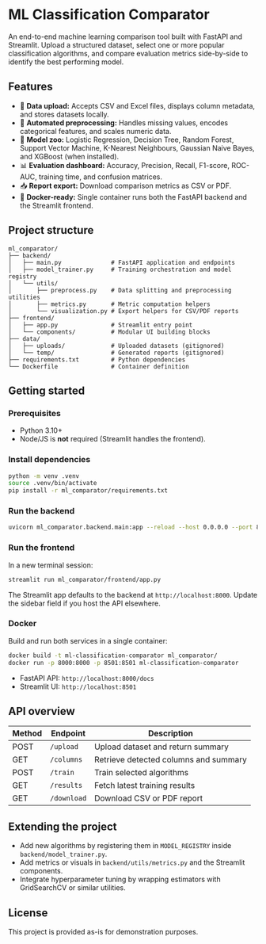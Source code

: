 # ML Classification Comparator

An end-to-end machine learning comparison tool built with FastAPI and Streamlit. Upload a structured dataset, select one or more popular classification algorithms, and compare evaluation metrics side-by-side to identify the best performing model.

## Features

- 📁 **Data upload:** Accepts CSV and Excel files, displays column metadata, and stores datasets locally.
- 🧹 **Automated preprocessing:** Handles missing values, encodes categorical features, and scales numeric data.
- 🤖 **Model zoo:** Logistic Regression, Decision Tree, Random Forest, Support Vector Machine, K-Nearest Neighbours, Gaussian Naive Bayes, and XGBoost (when installed).
- 📊 **Evaluation dashboard:** Accuracy, Precision, Recall, F1-score, ROC-AUC, training time, and confusion matrices.
- 📥 **Report export:** Download comparison metrics as CSV or PDF.
- 🐳 **Docker-ready:** Single container runs both the FastAPI backend and the Streamlit frontend.

## Project structure

```
ml_comparator/
├── backend/
│   ├── main.py              # FastAPI application and endpoints
│   ├── model_trainer.py     # Training orchestration and model registry
│   └── utils/
│       ├── preprocess.py    # Data splitting and preprocessing utilities
│       ├── metrics.py       # Metric computation helpers
│       └── visualization.py # Export helpers for CSV/PDF reports
├── frontend/
│   ├── app.py               # Streamlit entry point
│   └── components/          # Modular UI building blocks
├── data/
│   ├── uploads/             # Uploaded datasets (gitignored)
│   └── temp/                # Generated reports (gitignored)
├── requirements.txt         # Python dependencies
└── Dockerfile               # Container definition
```

## Getting started

### Prerequisites

- Python 3.10+
- Node/JS is **not** required (Streamlit handles the frontend).

### Install dependencies

```bash
python -m venv .venv
source .venv/bin/activate
pip install -r ml_comparator/requirements.txt
```

### Run the backend

```bash
uvicorn ml_comparator.backend.main:app --reload --host 0.0.0.0 --port 8000
```

### Run the frontend

In a new terminal session:

```bash
streamlit run ml_comparator/frontend/app.py
```

The Streamlit app defaults to the backend at `http://localhost:8000`. Update the sidebar field if you host the API elsewhere.

### Docker

Build and run both services in a single container:

```bash
docker build -t ml-classification-comparator ml_comparator/
docker run -p 8000:8000 -p 8501:8501 ml-classification-comparator
```

- FastAPI API: `http://localhost:8000/docs`
- Streamlit UI: `http://localhost:8501`

## API overview

| Method | Endpoint   | Description                     |
| ------ | ---------- | ------------------------------- |
| POST   | `/upload`  | Upload dataset and return summary |
| GET    | `/columns` | Retrieve detected columns and summary |
| POST   | `/train`   | Train selected algorithms        |
| GET    | `/results` | Fetch latest training results    |
| GET    | `/download`| Download CSV or PDF report       |

## Extending the project

- Add new algorithms by registering them in `MODEL_REGISTRY` inside `backend/model_trainer.py`.
- Add metrics or visuals in `backend/utils/metrics.py` and the Streamlit components.
- Integrate hyperparameter tuning by wrapping estimators with GridSearchCV or similar utilities.

## License

This project is provided as-is for demonstration purposes.
